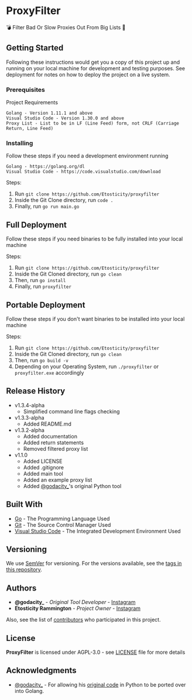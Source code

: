 # ProxyFilter

💣 Filter Bad Or Slow Proxies Out From Big Lists 📃

## Getting Started

Following these instructions would get you a copy of this project up and running on your local machine for development and testing purposes. See deployment for notes on how to deploy the project on a live system.

### Prerequisites

Project Requirements

```
Golang - Version 1.11.1 and above
Visual Studio Code - Version 1.30.0 and above
Proxy List - List to be in LF (Line Feed) form, not CRLF (Carriage Return, Line Feed)
```

### Installing

Follow these steps if you need a development environment running

```
Golang - https://golang.org/dl
Visual Studio Code - https://code.visualstudio.com/download
```

Steps:
1. Run `git clone https://github.com/Etosticity/proxyfilter`
2. Inside the Git Clone directory, run `code .`
3. Finally, run `go run main.go`

## Full Deployment

Follow these steps if you need binaries to be fully installed into your local machine

Steps:
1. Run `git clone https://github.com/Etosticity/proxyfilter`
2. Inside the Git Cloned directory, run `go clean`
3. Then, run `go install`
4. Finally, run `proxyfilter`

## Portable Deployment

Follow these steps if you don't want binaries to be installed into your local machine

Steps:
1. Run `git clone https://github.com/Etosticity/proxyfilter`
2. Inside the Git Cloned directory, run `go clean`
3. Then, run `go build -v`
4. Depending on your Operating System, run `./proxyfilter` or `proxyfilter.exe` accordingly

## Release History
* v1.3.4-alpha
  * Simplified command line flags checking
* v1.3.3-alpha
  * Added README.md
* v1.3.2-alpha
  * Added documentation
  * Added return statements
  * Removed filtered proxy list
* v1.1.0
  * Added LICENSE
  * Added .gitignore
  * Added main tool
  * Added an example proxy list
  * Added [@godacity_](https://www.instagram.com/godacity_)'s original Python tool

## Built With
* [Go](https://golang.org) - The Programming Language Used
* [Git](https://git-scm.com) - The Source Control Manager Used
* [Visual Studio Code](https://code.visualstudio.com) - The Integrated Development Environment Used

## Versioning

We use [SemVer](http://semver.org) for versioning. For the versions available, see the [tags in this repository](https://github.com/Etosticity/proxyfilter/tags).

## Authors

* **@godacity_** - *Original Tool Developer* - [Instagram](https://www.instagram.com/godacity_)
* **Etosticity Rammington** - *Project Owner* - [Instagram](https://www.instagram.com/etosticity)

Also, see the list of [contributors](https://github.com/Etosticity/proxyfilter/graphs/contributors) who participated in this project.

## License

**ProxyFilter** is licensed under AGPL-3.0 - see [LICENSE](https://github.com/Etosticity/proxyfilter/blob/master/LICENSE) file for more details

## Acknowledgments

- [@godacity_](https://www.instagram.com/godacity_) - For allowing his [original code](https://github.com/Etosticity/proxyfilter/blob/master/_%40godacity/proxy_checker.py) in Python to be ported over into Golang. 